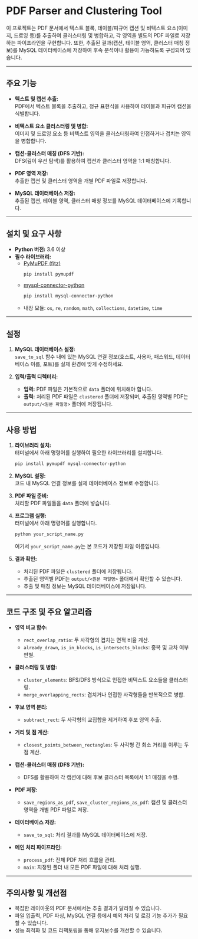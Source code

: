 # PDF Parser and Clustering Tool

이 프로젝트는 PDF 문서에서 텍스트 블록, 테이블/피규어 캡션 및 비텍스트 요소(이미지, 드로잉 등)를 추출하여 클러스터링 및 병합하고, 각 영역을 별도의 PDF 파일로 저장하는 파이프라인을 구현합니다. 또한, 추출된 결과(캡션, 테이블 영역, 클러스터 매칭 정보)를 MySQL 데이터베이스에 저장하여 후속 분석이나 활용이 가능하도록 구성되어 있습니다.

---

## 주요 기능

- **텍스트 및 캡션 추출:**  
  PDF에서 텍스트 블록을 추출하고, 정규 표현식을 사용하여 테이블과 피규어 캡션을 식별합니다.

- **비텍스트 요소 클러스터링 및 병합:**  
  이미지 및 드로잉 요소 등 비텍스트 영역을 클러스터링하여 인접하거나 겹치는 영역을 병합합니다.

- **캡션-클러스터 매칭 (DFS 기반):**  
  DFS(깊이 우선 탐색)를 활용하여 캡션과 클러스터 영역을 1:1 매칭합니다.

- **PDF 영역 저장:**  
  추출한 캡션 및 클러스터 영역을 개별 PDF 파일로 저장합니다.

- **MySQL 데이터베이스 저장:**  
  추출된 캡션, 테이블 영역, 클러스터 매칭 정보를 MySQL 데이터베이스에 기록합니다.

---

## 설치 및 요구 사항

- **Python 버전:** 3.6 이상
- **필수 라이브러리:**  
  - [PyMuPDF (fitz)](https://pypi.org/project/PyMuPDF/)  
    ```bash
    pip install pymupdf
    ```
  - [mysql-connector-python](https://pypi.org/project/mysql-connector-python/)  
    ```bash
    pip install mysql-connector-python
    ```
  - 내장 모듈: `os`, `re`, `random`, `math`, `collections`, `datetime`, `time`

---

## 설정

1. **MySQL 데이터베이스 설정:**  
   `save_to_sql` 함수 내에 있는 MySQL 연결 정보(호스트, 사용자, 패스워드, 데이터베이스 이름, 포트)를 실제 환경에 맞게 수정하세요.

2. **입력/출력 디렉터리:**  
   - **입력:** PDF 파일은 기본적으로 `data` 폴더에 위치해야 합니다.
   - **출력:** 처리된 PDF 파일은 `clustered` 폴더에 저장되며, 추출된 영역별 PDF는 `output/<원본 파일명>` 폴더에 저장됩니다.

---

## 사용 방법

1. **라이브러리 설치:**  
   터미널에서 아래 명령어를 실행하여 필요한 라이브러리를 설치합니다.
   ```bash
   pip install pymupdf mysql-connector-python
   ```

2. **MySQL 설정:**  
   코드 내 MySQL 연결 정보를 실제 데이터베이스 정보로 수정합니다.

3. **PDF 파일 준비:**  
   처리할 PDF 파일들을 `data` 폴더에 넣습니다.

4. **프로그램 실행:**  
   터미널에서 아래 명령어를 실행합니다.
   ```bash
   python your_script_name.py
   ```
   여기서 `your_script_name.py`는 본 코드가 저장된 파일 이름입니다.

5. **결과 확인:**  
   - 처리된 PDF 파일은 `clustered` 폴더에 저장됩니다.
   - 추출된 영역별 PDF는 `output/<원본 파일명>` 폴더에서 확인할 수 있습니다.
   - 추출 및 매칭 정보는 MySQL 데이터베이스에 저장됩니다.

---

## 코드 구조 및 주요 알고리즘

- **영역 비교 함수:**  
  - `rect_overlap_ratio`: 두 사각형의 겹치는 면적 비율 계산.
  - `already_drawn`, `is_in_blocks`, `is_intersects_blocks`: 중복 및 교차 여부 판별.

- **클러스터링 및 병합:**  
  - `cluster_elements`: BFS/DFS 방식으로 인접한 비텍스트 요소들을 클러스터링.
  - `merge_overlapping_rects`: 겹치거나 인접한 사각형들을 반복적으로 병합.

- **후보 영역 분리:**  
  - `subtract_rect`: 두 사각형의 교집합을 제거하여 후보 영역 추출.

- **거리 및 점 계산:**  
  - `closest_points_between_rectangles`: 두 사각형 간 최소 거리를 이루는 두 점 계산.

- **캡션-클러스터 매칭 (DFS 기반):**  
  - DFS를 활용하여 각 캡션에 대해 후보 클러스터 목록에서 1:1 매칭을 수행.

- **PDF 저장:**  
  - `save_regions_as_pdf`, `save_cluster_regions_as_pdf`: 캡션 및 클러스터 영역을 개별 PDF 파일로 저장.

- **데이터베이스 저장:**  
  - `save_to_sql`: 처리 결과를 MySQL 데이터베이스에 저장.

- **메인 처리 파이프라인:**  
  - `process_pdf`: 전체 PDF 처리 흐름을 관리.
  - `main`: 지정된 폴더 내 모든 PDF 파일에 대해 처리 실행.

---

## 주의사항 및 개선점

- 복잡한 레이아웃의 PDF 문서에서는 추출 결과가 달라질 수 있습니다.
- 파일 입출력, PDF 파싱, MySQL 연결 등에서 예외 처리 및 로깅 기능 추가가 필요할 수 있습니다.
- 성능 최적화 및 코드 리팩토링을 통해 유지보수를 개선할 수 있습니다.
